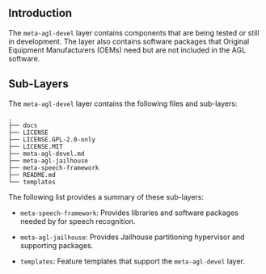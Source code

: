 ## Introduction

The `meta-agl-devel` layer contains components that are being tested or
still in development.
The layer also contains software packages that Original Equipment
Manufacturers (OEMs) need but are not included in the AGL software.

## Sub-Layers

The `meta-agl-devel` layer contains the following files and sub-layers:

```
.
├── docs
├── LICENSE
├── LICENSE.GPL-2.0-only
├── LICENSE.MIT
├── meta-agl-devel.md
├── meta-agl-jailhouse
├── meta-speech-framework
├── README.md
└── templates
```

The following list provides a summary of these sub-layers:

* `meta-speech-framework`: Provides libraries and software packages needed by
  for speech recognition.

* `meta-agl-jailhouse`: Provides Jailhouse partitioning hypervisor and
  supporting packages.

* `templates`: Feature templates that support the `meta-agl-devel` layer.

